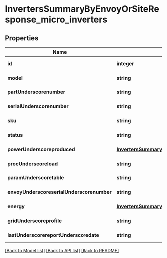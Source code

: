 # InvertersSummaryByEnvoyOrSiteResponse_micro_inverters

## Properties
Name | Type | Description | Notes
------------ | ------------- | ------------- | -------------
**id** | **integer** |  | [default to null]
**model** | **string** |  | [default to null]
**partUnderscorenumber** | **string** |  | [default to null]
**serialUnderscorenumber** | **string** |  | [default to null]
**sku** | **string** |  | [default to null]
**status** | **string** |  | [default to null]
**powerUnderscoreproduced** | [**InvertersSummaryByEnvoyOrSiteResponsePowerProduced**](InvertersSummaryByEnvoyOrSiteResponsePowerProduced.md) |  | [default to null]
**procUnderscoreload** | **string** |  | [default to null]
**paramUnderscoretable** | **string** |  | [default to null]
**envoyUnderscoreserialUnderscorenumber** | **string** |  | [default to null]
**energy** | [**InvertersSummaryByEnvoyOrSiteResponseEnergy**](InvertersSummaryByEnvoyOrSiteResponseEnergy.md) |  | [default to null]
**gridUnderscoreprofile** | **string** |  | [default to null]
**lastUnderscorereportUnderscoredate** | **string** |  | [default to null]

[[Back to Model list]](../README.md#documentation-for-models) [[Back to API list]](../README.md#documentation-for-api-endpoints) [[Back to README]](../README.md)


